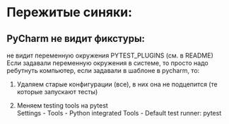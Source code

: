 # Пережитые синяки:

## PyCharm не видит фикстуры: <br>
не видит переменную окружения PYTEST_PLUGINS (см. в README)
Если задавали переменную окружения в системе, то просто надо ребутнуть компьютер, если задавали в шаблоне в pycharm, то:

1) Удаляем старые конфигурации (все), в них она не подцепится (те которые запускают тесты)

2) Меняем testing tools на pytest <br>
Settings - Tools - Python integrated Tools - Default test runner: pytest